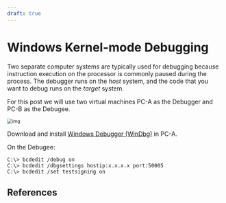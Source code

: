 ```yaml
---
draft: true
---
```


# Windows Kernel-mode Debugging



Two separate computer systems are typically used for debugging because instruction execution on the processor is commonly paused during the process. The debugger runs on the *host* system, and the code that you want to debug runs on the *target* system.

For this post we will use two virtual machines PC-A as the Debugger and PC-B as the Debugee.



<img src="/home/ishtar/github/xmpf.github.io/content/posts/windows-kernel-debugging/assets/kernel-mode-debugging-setup.png" alt="img" style="zoom:75%;" />



Download and install [Windows Debugger (WinDbg)](https://aka.ms/windbg/download) in PC-A.



On the Debugee:

```
C:\> bcdedit /debug on
C:\> bcdedit /dbgsettings hostip:x.x.x.x port:50005
C:\> bcdedit /set testsigning on
```



## References

[^1]: https://learn.microsoft.com/en-us/windows-hardware/drivers/debugger/setting-up-kernel-mode-debugging-in-windbg--cdb--or-ntsd
[^2]: https://learn.microsoft.com/en-us/windows-hardware/drivers/debugger/debugger-reference